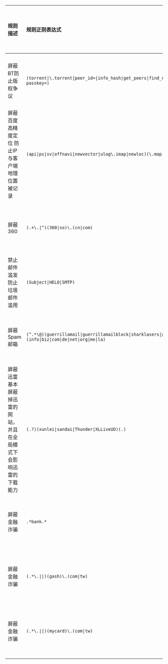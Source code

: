 |规则描述|规则正则表达式|规则匹配类型|
|:---|:---|:---|
|屏蔽BT防止版权争议| `(torrent\|\.torrent\|peer_id=\|info_hash\|get_peers\|find_node\|BitTorrent\|announce_peer\|announce\.php\?passkey=)` |数据包明文匹配|
|屏蔽百度高精度定位 防止IP与客户端地理位置被记录| `(api\|ps\|sv\|offnavi\|newvector\|ulog\.imap\|newloc)(\.map\|)\.(baidu\|n\.shifen)\.com`|数据包明文匹配|
|屏蔽360|`(.+\.\|^)(360\|so)\.(cn\|com)`|数据包明文匹配|
|禁止邮件滥发 防止垃圾邮件滥用|`(Subject\|HELO\|SMTP)`|数据包明文匹配|
|屏蔽Spam邮箱|`(^.*\@)(guerrillamail\|guerrillamailblock\|sharklasers\|grr\|pokemail\|spam4\|bccto\|chacuo\|027168)\.(info\|biz\|com\|de\|net\|org\|me\|la)`|数据包明文匹配|
|屏蔽迅雷 基本屏蔽掉迅雷的网站，并且在全局模式下会影响迅雷的下载能力|`(.?)(xunlei\|sandai\|Thunder\|XLLiveUD)(.)`|数据包明文匹配|
|屏蔽金融诈骗|`.*bank.*`|数据包明文匹配|
|屏蔽金融诈骗|`(.*\.\|\|)(gash)\.(com\|tw)`|数据包明文匹配|
|屏蔽金融诈骗|`(.*\.\|\|)(mycard)\.(com\|tw)`|数据包明文匹配|

